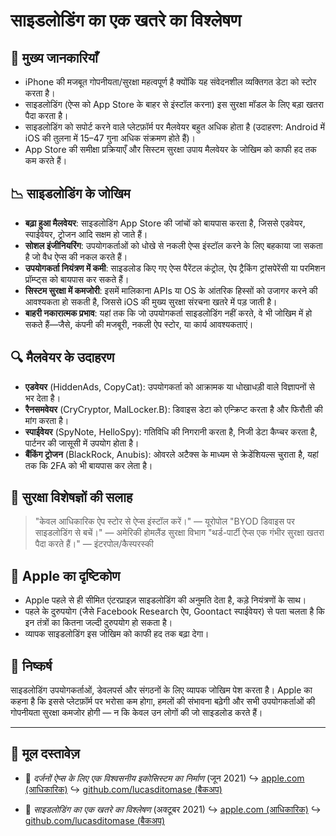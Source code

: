 # साइडलोडिंग का एक खतरे का विश्लेषण

## 📌 मुख्य जानकारियाँ

- iPhone की मजबूत गोपनीयता/सुरक्षा महत्वपूर्ण है क्योंकि यह संवेदनशील व्यक्तिगत डेटा को स्टोर करता है।
- साइडलोडिंग (ऐप्स को App Store के बाहर से इंस्टॉल करना) इस सुरक्षा मॉडल के लिए बड़ा खतरा पैदा करता है।
- साइडलोडिंग को सपोर्ट करने वाले प्लेटफ़ॉर्म पर मैलवेयर बहुत अधिक होता है (उदाहरण: Android में iOS की तुलना में 15–47 गुना अधिक संक्रमण होते हैं)।
- App Store की समीक्षा प्रक्रियाएँ और सिस्टम सुरक्षा उपाय मैलवेयर के जोखिम को काफी हद तक कम करते हैं।

## 📉 साइडलोडिंग के जोखिम

- **बढ़ा हुआ मैलवेयर**: साइडलोडिंग App Store की जांचों को बायपास करता है, जिससे एडवेयर, स्पाईवेयर, ट्रोजन आदि सक्षम हो जाते हैं।
- **सोशल इंजीनियरिंग**: उपयोगकर्ताओं को धोखे से नकली ऐप्स इंस्टॉल करने के लिए बहकाया जा सकता है जो वैध ऐप्स की नकल करते हैं।
- **उपयोगकर्ता नियंत्रण में कमी**: साइडलोड किए गए ऐप्स पैरेंटल कंट्रोल, ऐप ट्रैकिंग ट्रांसपेरेंसी या परमिशन प्रॉम्प्ट्स को बायपास कर सकते हैं।
- **सिस्टम सुरक्षा में कमजोरी**: इसमें मालिकाना APIs या OS के आंतरिक हिस्सों को उजागर करने की आवश्यकता हो सकती है, जिससे iOS की मुख्य सुरक्षा संरचना खतरे में पड़ जाती है।
- **बाहरी नकारात्मक प्रभाव**: यहां तक कि जो उपयोगकर्ता साइडलोडिंग नहीं करते, वे भी जोखिम में हो सकते हैं—जैसे, कंपनी की मजबूरी, नकली ऐप स्टोर, या कार्य आवश्यकताएं।

## 🔍 मैलवेयर के उदाहरण

- **एडवेयर** (HiddenAds, CopyCat): उपयोगकर्ता को आक्रामक या धोखाधड़ी वाले विज्ञापनों से भर देता है।
- **रैनसमवेयर** (CryCryptor, MalLocker.B): डिवाइस डेटा को एन्क्रिप्ट करता है और फिरौती की मांग करता है।
- **स्पाईवेयर** (SpyNote, HelloSpy): गतिविधि की निगरानी करता है, निजी डेटा कैप्चर करता है, पार्टनर की जासूसी में उपयोग होता है।
- **बैंकिंग ट्रोजन** (BlackRock, Anubis): ओवरले अटैक्स के माध्यम से क्रेडेंशियल्स चुराता है, यहां तक कि 2FA को भी बायपास कर लेता है।

## 🧠 सुरक्षा विशेषज्ञों की सलाह

> "केवल आधिकारिक ऐप स्टोर से ऐप्स इंस्टॉल करें।" — यूरोपोल
> "BYOD डिवाइस पर साइडलोडिंग से बचें।" — अमेरिकी होमलैंड सुरक्षा विभाग
> "थर्ड-पार्टी ऐप्स एक गंभीर सुरक्षा खतरा पैदा करते हैं।" — इंटरपोल/कैस्परस्की

## 🚫 Apple का दृष्टिकोण

- Apple पहले से ही सीमित एंटरप्राइज़ साइडलोडिंग की अनुमति देता है, कड़े नियंत्रणों के साथ।
- पहले के दुरुपयोग (जैसे Facebook Research ऐप, Goontact स्पाईवेयर) से पता चलता है कि इन तंत्रों का कितना जल्दी दुरुपयोग हो सकता है।
- व्यापक साइडलोडिंग इस जोखिम को काफी हद तक बढ़ा देगा।

## 📎 निष्कर्ष

साइडलोडिंग उपयोगकर्ताओं, डेवलपर्स और संगठनों के लिए व्यापक जोखिम पेश करता है। Apple का कहना है कि इससे प्लेटफ़ॉर्म पर भरोसा कम होगा, हमलों की संभावना बढ़ेगी और सभी उपयोगकर्ताओं की गोपनीयता सुरक्षा कमजोर होगी — न कि केवल उन लोगों की जो साइडलोड करते हैं।

---

## 📄 मूल दस्तावेज़

- 🧷 *दर्जनों ऐप्स के लिए एक विश्वसनीय इकोसिस्टम का निर्माण* (जून 2021)
  ↪️ [apple.com (आधिकारिक)](https://www.apple.com/privacy/docs/Building_a_Trusted_Ecosystem_for_Millions_of_Apps.pdf)
  ↪️ [github.com/lucasditomase (बैकअप)](https://github.com/lucasditomase/app-restrictions/blob/main/summary.pdf)

- 🧷 *साइडलोडिंग का एक खतरे का विश्लेषण* (अक्टूबर 2021)
  ↪️ [apple.com (आधिकारिक)](https://www.apple.com/privacy/docs/Building_a_Trusted_Ecosystem_for_Millions_of_Apps_A_Threat_Analysis_of_Sideloading.pdf)
  ↪️ [github.com/lucasditomase (बैकअप)](https://github.com/lucasditomase/app-restrictions/blob/main/threat-analysis.pdf)
